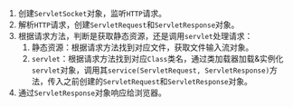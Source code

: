 1. 创建`ServletSocket`对象，监听`HTTP`请求。
2. 解析`HTTP`请求，创建`ServletRequest`和`ServletResponse`对象。
3. 根据请求方法，判断是获取静态资源，还是调用`servlet`处理请求：
    1. 静态资源：根据请求方法找到对应文件，获取文件输入流对象。
    2. `servlet`：根据请求方法找到对应`Class`类名，通过类加载器加载&实例化`servlet`对象，调用其`service(ServletRequest, ServletResponse)`方法，传入之前创建的`ServletRequest`和`ServletResponse`对象。
4. 通过`ServletResponse`对象响应给浏览器。